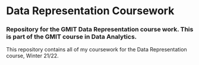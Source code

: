 # Data Representation Coursework
### Repository for the GMIT Data Representation course work. This is part of the GMIT course in Data Analytics.

This repository contains all of my coursework for the Data Representation course, Winter 21/22.


